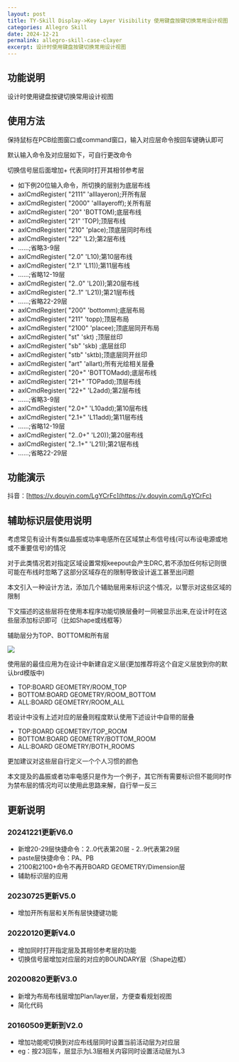 ```yaml
---
layout: post
title: TY-Skill Display->Key Layer Visibility 使用键盘按键切换常用设计视图
categories: Allegro Skill
date: 2024-12-21
permalink: allegro-skill-case-clayer
excerpt: 设计时使用键盘按键切换常用设计视图
---
```


## 功能说明

设计时使用键盘按键切换常用设计视图

## 使用方法

保持鼠标在PCB绘图窗口或command窗口，输入对应层命令按回车键确认即可

默认输入命令及对应层如下，可自行更改命令

切换信号层后面增加+ 代表同时打开其相邻参考层

*   如下例20位输入命令，所切换的层别为底层布线
*   axlCmdRegister( "2111" 'alllayeron);开所有层
*   axlCmdRegister( "2000" 'alllayeroff);关所有层
*   axlCmdRegister( "20" 'BOTTOM);底层布线
*   axlCmdRegister( "21" 'TOP);顶层布线
*   axlCmdRegister( "210" 'place);顶底层同时布线
*   axlCmdRegister( "22" 'L2);第2层布线
*   ……;省略3-9层
*   axlCmdRegister( "2.0" 'L10);第10层布线
*   axlCmdRegister( "2.1" 'L11));第11层布线
*   ……;省略12-19层
*   axlCmdRegister( "2..0" 'L20));第20层布线
*   axlCmdRegister( "2..1" 'L21));第21层布线
*   ……;省略22-29层
*   axlCmdRegister( "200" 'bottomm);底层布局
*   axlCmdRegister( "211" 'topp);顶层布局
*   axlCmdRegister( "2100" 'placee);顶底层同开布局
*   axlCmdRegister( "st" 'skt) ;顶层丝印
*   axlCmdRegister( "sb" 'skb) ;底层丝印
*   axlCmdRegister( "stb" 'sktb);顶底层同开丝印
*   axlCmdRegister( "art" 'allart);所有光绘相关层叠
*   axlCmdRegister( "20+" 'BOTTOMadd);底层布线
*   axlCmdRegister( "21+" 'TOPadd);顶层布线
*   axlCmdRegister( "22+" 'L2add);第2层布线
*   ……;省略3-9层
*   axlCmdRegister( "2.0+" 'L10add);第10层布线
*   axlCmdRegister( "2.1+" 'L11add);第11层布线
*   ……;省略12-19层
*   axlCmdRegister( "2..0+" 'L20));第20层布线
*   axlCmdRegister( "2..1+" 'L21));第21层布线
*   ……;省略22-29层

功能演示
----

抖音：[https://v.douyin.com/LgYCrFc](https://v.douyin.com/LgYCrFc)

辅助标识层使用说明
----

考虑常见有设计有类似晶振或功率电感所在区域禁止布信号线(可以布设电源或地或不重要信号)的情况

对于此类情况若对指定区域设置常规keepout会产生DRC,若不添加任何标记则很可能在布线时忽略了这部分区域存在的限制导致设计返工甚至出问题

本文引入一种设计方法，添加几个辅助层用来标识这个情况，以警示对这些区域的限制

下文描述的这些层将在使用本程序功能切换层叠时一同被显示出来,在设计时在这些层添加标识即可（比如Shape或线框等）

辅助层分为TOP、BOTTOM和所有层

![](https://tiny-yhw.github.io//images/TY-skill/Y_clayer_mark.png)


使用层的最佳应用为在设计中新建自定义层(更加推荐将这个自定义层放到你的默认brd模版中)

* TOP:BOARD GEOMETRY/ROOM_TOP
* BOTTOM:BOARD GEOMETRY/ROOM_BOTTOM
* ALL:BOARD GEOMETRY/ROOM_ALL

若设计中没有上述对应的层叠则程度默认使用下述设计中自带的层叠

* TOP:BOARD GEOMETRY/TOP_ROOM
* BOTTOM:BOARD GEOMETRY/BOTTOM_ROOM
* ALL:BOARD GEOMETRY/BOTH_ROOMS

更加建议对这些层自行定义一个个人习惯的颜色

本文提及的晶振或者功率电感只是作为一个例子，其它所有需要标识但不能同时作为禁布层的情况均可以使用此思路来解，自行举一反三


更新说明
----
### 20241221更新V6.0

* 新增20-29层快捷命令：2..0代表第20层 - 2..9代表第29层
* paste层快捷命令：PA、PB
* 2100和2100+命令不再开BOARD GEOMETRY/Dimension层
* 辅助标识层的应用

### 20230725更新V5.0

*   增加开所有层和关所有层快捷键功能

### 20220120更新V4.0

*   增加同时打开指定层及其相邻参考层的功能
*   切换信号层增加对应层的对应的BOUNDARY层（Shape边框）

### 20200820更新V3.0

*   新增为布局布线层增加Plan/layer层，方便查看规划视图
*   简化代码

### 20160509更新到V2.0

*   增加功能呢切换到对应布线层同时设置当前活动层为对应层
*   eg：按23回车，层显示为L3层相关内容同时设置活动层为L3
